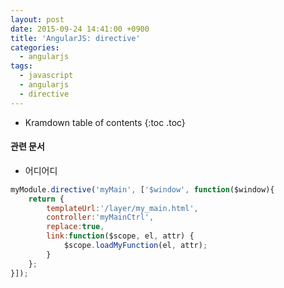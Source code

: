 ```yaml
---
layout: post
date: 2015-09-24 14:41:00 +0900
title: 'AngularJS: directive'
categories:
  - angularjs
tags:
  - javascript
  - angularjs
  - directive
---
```


* Kramdown table of contents
{:toc .toc}

#### 관련 문서

- 어디어디

```js
myModule.directive('myMain', ['$window', function($window){
    return {
        templateUrl:'/layer/my_main.html',
        controller:'myMainCtrl',
        replace:true,
        link:function($scope, el, attr) {
            $scope.loadMyFunction(el, attr);
        }
    };
}]);
```
